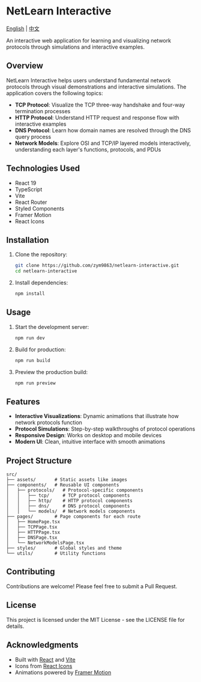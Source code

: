 # NetLearn Interactive

[English](README.md) | [中文](README_zh.md)

An interactive web application for learning and visualizing network protocols through simulations and interactive examples.

## Overview

NetLearn Interactive helps users understand fundamental network protocols through visual demonstrations and interactive simulations. The application covers the following topics:

- **TCP Protocol**: Visualize the TCP three-way handshake and four-way termination processes
- **HTTP Protocol**: Understand HTTP request and response flow with interactive examples
- **DNS Protocol**: Learn how domain names are resolved through the DNS query process
- **Network Models**: Explore OSI and TCP/IP layered models interactively, understanding each layer's functions, protocols, and PDUs

## Technologies Used

- React 19
- TypeScript
- Vite
- React Router
- Styled Components
- Framer Motion
- React Icons

## Installation

1. Clone the repository:
   ```bash
   git clone https://github.com/zym9863/netlearn-interactive.git
   cd netlearn-interactive
   ```

2. Install dependencies:
   ```bash
   npm install
   ```

## Usage

1. Start the development server:
   ```bash
   npm run dev
   ```

2. Build for production:
   ```bash
   npm run build
   ```

3. Preview the production build:
   ```bash
   npm run preview
   ```

## Features

- **Interactive Visualizations**: Dynamic animations that illustrate how network protocols function
- **Protocol Simulations**: Step-by-step walkthroughs of protocol operations
- **Responsive Design**: Works on desktop and mobile devices
- **Modern UI**: Clean, intuitive interface with smooth animations

## Project Structure

```
src/
├── assets/       # Static assets like images
├── components/   # Reusable UI components
│   ├── protocols/   # Protocol-specific components
│   │   ├── tcp/     # TCP protocol components
│   │   ├── http/    # HTTP protocol components
│   │   ├── dns/     # DNS protocol components
│   │   └── models/  # Network models components
├── pages/        # Page components for each route
│   ├── HomePage.tsx
│   ├── TCPPage.tsx
│   ├── HTTPPage.tsx
│   ├── DNSPage.tsx
│   └── NetworkModelsPage.tsx
├── styles/       # Global styles and theme
└── utils/        # Utility functions
```

## Contributing

Contributions are welcome! Please feel free to submit a Pull Request.

## License

This project is licensed under the MIT License - see the LICENSE file for details.

## Acknowledgments

- Built with [React](https://react.dev/) and [Vite](https://vitejs.dev/)
- Icons from [React Icons](https://react-icons.github.io/react-icons/)
- Animations powered by [Framer Motion](https://www.framer.com/motion/)
